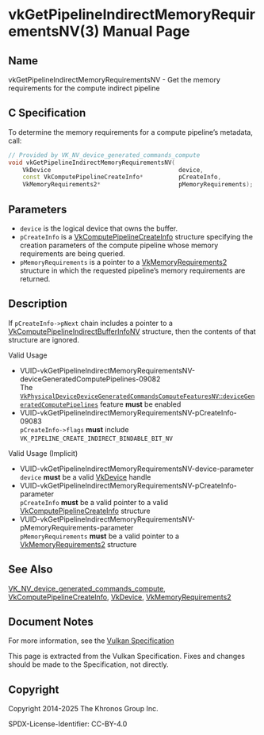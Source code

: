# vkGetPipelineIndirectMemoryRequirementsNV(3) Manual Page

## Name

vkGetPipelineIndirectMemoryRequirementsNV - Get the memory requirements for the compute indirect pipeline



## [](#_c_specification)C Specification

To determine the memory requirements for a compute pipeline’s metadata, call:

```c++
// Provided by VK_NV_device_generated_commands_compute
void vkGetPipelineIndirectMemoryRequirementsNV(
    VkDevice                                    device,
    const VkComputePipelineCreateInfo*          pCreateInfo,
    VkMemoryRequirements2*                      pMemoryRequirements);
```

## [](#_parameters)Parameters

- `device` is the logical device that owns the buffer.
- `pCreateInfo` is a [VkComputePipelineCreateInfo](https://registry.khronos.org/vulkan/specs/latest/man/html/VkComputePipelineCreateInfo.html) structure specifying the creation parameters of the compute pipeline whose memory requirements are being queried.
- `pMemoryRequirements` is a pointer to a [VkMemoryRequirements2](https://registry.khronos.org/vulkan/specs/latest/man/html/VkMemoryRequirements2.html) structure in which the requested pipeline’s memory requirements are returned.

## [](#_description)Description

If `pCreateInfo->pNext` chain includes a pointer to a [VkComputePipelineIndirectBufferInfoNV](https://registry.khronos.org/vulkan/specs/latest/man/html/VkComputePipelineIndirectBufferInfoNV.html) structure, then the contents of that structure are ignored.

Valid Usage

- [](#VUID-vkGetPipelineIndirectMemoryRequirementsNV-deviceGeneratedComputePipelines-09082)VUID-vkGetPipelineIndirectMemoryRequirementsNV-deviceGeneratedComputePipelines-09082  
  The [`VkPhysicalDeviceDeviceGeneratedCommandsComputeFeaturesNV`::`deviceGeneratedComputePipelines`](https://registry.khronos.org/vulkan/specs/latest/html/vkspec.html#features-deviceGeneratedComputePipelines) feature **must** be enabled
- [](#VUID-vkGetPipelineIndirectMemoryRequirementsNV-pCreateInfo-09083)VUID-vkGetPipelineIndirectMemoryRequirementsNV-pCreateInfo-09083  
  `pCreateInfo->flags` **must** include `VK_PIPELINE_CREATE_INDIRECT_BINDABLE_BIT_NV`

Valid Usage (Implicit)

- [](#VUID-vkGetPipelineIndirectMemoryRequirementsNV-device-parameter)VUID-vkGetPipelineIndirectMemoryRequirementsNV-device-parameter  
  `device` **must** be a valid [VkDevice](https://registry.khronos.org/vulkan/specs/latest/man/html/VkDevice.html) handle
- [](#VUID-vkGetPipelineIndirectMemoryRequirementsNV-pCreateInfo-parameter)VUID-vkGetPipelineIndirectMemoryRequirementsNV-pCreateInfo-parameter  
  `pCreateInfo` **must** be a valid pointer to a valid [VkComputePipelineCreateInfo](https://registry.khronos.org/vulkan/specs/latest/man/html/VkComputePipelineCreateInfo.html) structure
- [](#VUID-vkGetPipelineIndirectMemoryRequirementsNV-pMemoryRequirements-parameter)VUID-vkGetPipelineIndirectMemoryRequirementsNV-pMemoryRequirements-parameter  
  `pMemoryRequirements` **must** be a valid pointer to a [VkMemoryRequirements2](https://registry.khronos.org/vulkan/specs/latest/man/html/VkMemoryRequirements2.html) structure

## [](#_see_also)See Also

[VK\_NV\_device\_generated\_commands\_compute](https://registry.khronos.org/vulkan/specs/latest/man/html/VK_NV_device_generated_commands_compute.html), [VkComputePipelineCreateInfo](https://registry.khronos.org/vulkan/specs/latest/man/html/VkComputePipelineCreateInfo.html), [VkDevice](https://registry.khronos.org/vulkan/specs/latest/man/html/VkDevice.html), [VkMemoryRequirements2](https://registry.khronos.org/vulkan/specs/latest/man/html/VkMemoryRequirements2.html)

## [](#_document_notes)Document Notes

For more information, see the [Vulkan Specification](https://registry.khronos.org/vulkan/specs/latest/html/vkspec.html#vkGetPipelineIndirectMemoryRequirementsNV)

This page is extracted from the Vulkan Specification. Fixes and changes should be made to the Specification, not directly.

## [](#_copyright)Copyright

Copyright 2014-2025 The Khronos Group Inc.

SPDX-License-Identifier: CC-BY-4.0